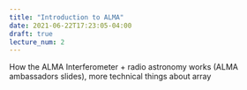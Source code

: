 ```yaml
---
title: "Introduction to ALMA"
date: 2021-06-22T17:23:05-04:00
draft: true
lecture_num: 2
---
```


How the ALMA Interferometer + radio astronomy works (ALMA ambassadors slides), more technical things about array